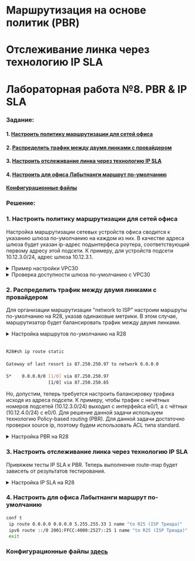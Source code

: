 # Маршрутизация на основе политик (PBR)
# Отслеживание линка через технологию IP SLA
# Лабораторная работа №8. PBR & IP SLA

### Задание:
#### 1. [Настроить политику маршрутизации для сетей офиса](README.md#1-настроить-политику-маршрутизации-для-сетей-офиса-1)
#### 2. [Распределить трафик между двумя линками с провайдером](README.md#2-распределить-трафик-между-двумя-линками-с-провайдером-1)
#### 3. [Настроить отслеживание линка через технологию IP SLA](README.md#3-настроить-отслеживание-линка-через-технологию-ip-sla-1)
#### 4. [Настроить для офиса Лабытнанги маршрут по-умолчанию](README.md#4-настроить-для-офиса-лабытнанги-маршрут-по-умолчанию-1)


#### [Конфигурационные файлы](README.md#конфигурационные-файлы-здесь)


### Решение:

### 1. Настроить политику маршрутизации для сетей офиса

Настройка маршрутизации сетевых устройств офиса сводится к указанию шлюза по-умолчанию на каждом из них. В качестве адреса шлюза будет указан ip-адрес подынтерфеса роутера, соответствующий первому адресу этой подсети. К примеру, для устройств подсети 10.12.3.0/24, адрес шлюза 10.12.3.1.

<details>
 <summary>Пример настройки VPC30</summary>

``` bash
set pcname VPC30
ip 10.12.3.30/24 10.12.3.1
ip 2001:FFCC:3000:3::30/64 2001:FFCC:3000:3::1

```
</details>
<details>
 <summary>Проверка доступности шлюза по-умолчанию с VPC30</summary>

\
![ping_vpc30](ping_vpc30.png)
</details>


### 2. Распределить трафик между двумя линками с провайдером

Для организации маршрутизации "network to ISP" настроим маршруты по-умолчанию на R28, указав одинаковые метрики. В этом случае, маршрутизатор будет балансировать трафик между двумя линками.

<details>
 <summary>Настройка маршрутов по-умолчанию на R28</summary>

``` bash
conf t
 ip route 0.0.0.0 0.0.0.0 87.250.250.97 1 name "to R25 (ISP Триада)"
 ip route 0.0.0.0 0.0.0.0 87.250.250.65 1 name "to R26 (ISP Триада)"
 ipv6 route ::/0 2001:FFCC:3000:2528::25 1 name "to R25 (ISP Триада)"
 ipv6 route ::/0 2001:FFCC:3000:2628::26 1 name "to R26 (ISP Триада)"
 exit
```
</details>
<br>

``` bash
R28#sh ip route static

Gateway of last resort is 87.250.250.97 to network 0.0.0.0

S*    0.0.0.0/0 [1/0] via 87.250.250.97
                [1/0] via 87.250.250.65
```

Но, допустим, теперь требуется настроить балансировку трафика исходя из адреса подсети. К примеру, чтобы трафик с нечётных номеров подсетей (10.12.3.0/24) выходил с интерфейса e0/1, а с чётных (10.12.4.0/24) с e0/0. Для решение данной задачи используем технологию Policy-based routing (PBR). Для данной задачи достаточно проверки source ip, поэтому будем использовать ACL типа standard.


<details>
 <summary>Настройка PBR на R28</summary>

``` bash
#######
# ACL #
#######

ip access-list standard ACL_PBR_TO_R25
  permit 10.12.1.0 0.0.254.255
  deny any
  exit
ipv6 access-list standard ACL_PBR_TO_R25-v6
  permit 2001:FFCC:3000:3::/64
  deny any
  exit
ip access-list standard ACL_PBR_TO_R26
  permit 10.12.0.0 0.0.254.255
  deny any
  exit
ipv6 access-list standard ACL_PBR_TO_R26-v6
  permit 2001:FFCC:3000:4::/64
  deny any
  exit

##############
# Route-map  #
##############

route-map PBR_TO_R25 permit 10
  match ip address ACL_PBR_TO_R25
  set ip next-hop 87.250.250.97
  exit
route-map PBR_TO_R25-v6 permit 10
  match ip address ACL_PBR_TO_R25-v6
  set ip next-hop 2001:FFCC:3000:2528::25
  exit

route-map PBR_TO_R26 permit 10
  match ip address ACL_PBR_TO_R26
  set ip next-hop 87.250.250.65
  exit
route-map PBR_TO_R26-v6 permit 10
  match ip address ACL_PBR_TO_R26-v6
  set ip next-hop 2001:FFCC:3000:2628::26
  exit

#############
# Interface #
#############

int e0/1
  ip policy route-map PBR_TO_R25
  ipv6 policy route-map PBR_TO_R25-v6
exit

int e0/0
  ip policy route-map PBR_TO_R26
  ipv6 policy route-map PBR_TO_R26-v6
exit

```
</details>

### 3. Настроить отслеживание линка через технологию IP SLA

Привяжем тесты IP SLA к PBR. Теперь выполнение route-map будет зависеть от результатов тестирования. 
<details>
 <summary>Настройка IP SLA на R28</summary>

``` bash

##############
# Route-map  #
##############
route-map PBR_TO_R25 permit 10
  match ip address ACL_PBR_TO_R25
  set ip next-hop verify-availability 87.250.250.97 1 track 25
  exit

route-map PBR_TO_R25-v6 permit 10
  match ip address ACL_PBR_TO_R25-v6
  set ip next-hop verify-availability 2001:FFCC:3000:2528::25 1 track 256
  exit

route-map PBR_TO_R26 permit 10
  match ip address ACL_PBR_TO_R26
  set ip next-hop verify-availability 87.250.250.65 1 track 26
  exit

route-map PBR_TO_R26-v6 permit 10
  match ip address ACL_PBR_TO_R26-v6
  set ip next-hop verify-availability 2001:FFCC:3000:2628::26 1 track 266
  exit
###########
## IP SLA #
###########
  ip sla 25
  icmp-echo 87.250.250.97 source-interface e0/1
  frequency 15
ip sla schedule 25 life forever start-time now
track 25 ip sla reachability

ip sla 256
  icmp-echo 2001:FFCC:3000:2528::25 source-interface e0/1
  frequency 15
ip sla schedule 256 life forever start-time now
track 256 ip sla reachability

ip sla 26
  icmp-echo 87.250.250.65 source-interface e0/0
  frequency 15
ip sla schedule 26 life forever start-time now
track 26 ip sla reachability

ip sla 266
  icmp-echo 2001:FFCC:3000:2628::26 source-interface e0/0
  frequency 15
ip sla schedule 266 life forever start-time now
track 266 ip sla reachability
```
</details>


### 4. Настроить для офиса Лабытнанги маршрут по-умолчанию

``` bash
conf t
 ip route 0.0.0.0 0.0.0.0 5.255.255.33 1 name "to R25 (ISP Триада)"
 ipv6 route ::/0 2001:FFCC:4000:2527::25 1 name "to R25 (ISP Триада)"
 exit
```


### Конфигурационные файлы [здесь](config/)